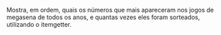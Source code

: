 Mostra, em ordem, quais os números que mais apareceram nos jogos de megasena de todos os anos, e quantas vezes eles foram sorteados, utilizando o itemgetter.
